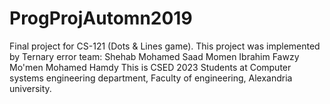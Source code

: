 # ProgProjAutomn2019
Final project for CS-121 (Dots &amp; Lines game).
This project was implemented by Ternary error team:
   Shehab Mohamed Saad
   Momen Ibrahim Fawzy
   Mo'men Mohamed Hamdy
                                       This is CSED 2023
Students at Computer systems engineering department, Faculty of engineering, Alexandria university.

